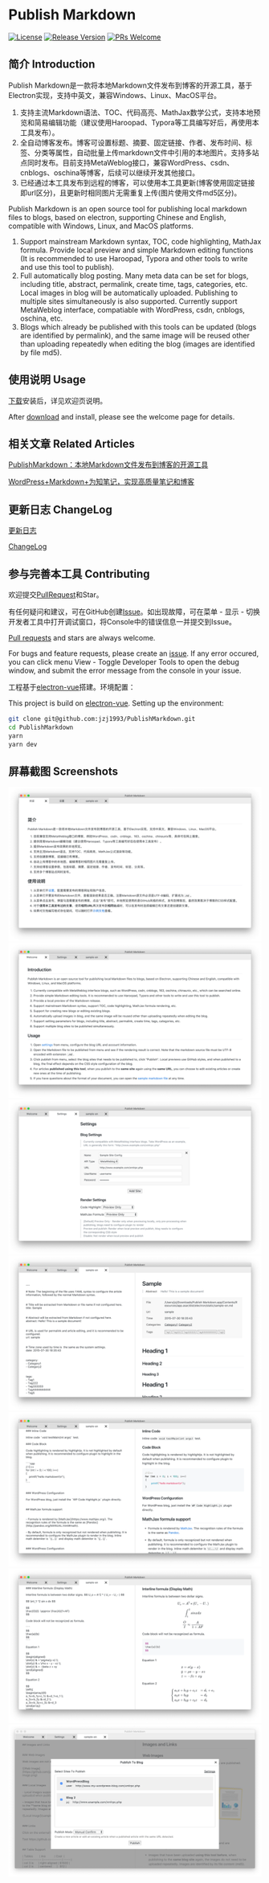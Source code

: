 # Publish Markdown

[![License](https://img.shields.io/badge/License-Apache%202.0-blue.svg)](https://raw.githubusercontent.com/meituan/WMRouter/master/LICENSE)
[![Release Version](https://img.shields.io/badge/release-0.0.3-red.svg)](https://github.com/jzj1993/PublishMarkdown/releases)
[![PRs Welcome](https://img.shields.io/badge/PRs-welcome-brightgreen.svg)](https://github.com/jzj1993/PublishMarkdown/pulls)


## 简介 Introduction

Publish Markdown是一款将本地Markdown文件发布到博客的开源工具，基于Electron实现，支持中英文，兼容Windows、Linux、MacOS平台。

1. 支持主流Markdown语法、TOC、代码高亮、MathJax数学公式，支持本地预览和简易编辑功能（建议使用Haroopad、Typora等工具编写好后，再使用本工具发布）。
1. 全自动博客发布。博客可设置标题、摘要、固定链接、作者、发布时间、标签、分类等属性，自动批量上传markdown文件中引用的本地图片。支持多站点同时发布。目前支持MetaWeblog接口，兼容WordPress、csdn、cnblogs、oschina等博客，后续可以继续开发其他接口。
1. 已经通过本工具发布到远程的博客，可以使用本工具更新(博客使用固定链接即url区分)，且更新时相同图片无需重复上传(图片使用文件md5区分)。


Publish Markdown is an open source tool for publishing local markdown files to blogs, based on electron, supporting Chinese and English, compatible with Windows, Linux, and MacOS platforms.

1. Support mainstream Markdown syntax, TOC, code highlighting, MathJax formula. Provide local preview and simple Markdown editing functions (It is recommended to use Haroopad, Typora and other tools to write and use this tool to publish).
1. Full automatically blog posting. Many meta data can be set for blogs, including title, abstract, permalink, create time, tags, categories, etc. Local images in blog will be automatically uploaded. Publishing to multiple sites simultaneously is also supported. Currently support MetaWeblog interface, compatiable with WordPress, csdn, cnblogs, oschina, etc.
1. Blogs which already be published with this tools can be updated (blogs are identified by permalink), and the same image will be reused other than uploading repeatedly when editing the blog (images are identified by file md5).


## 使用说明 Usage

[下载](https://github.com/jzj1993/PublishMarkdown/releases)安装后，详见欢迎页说明。

After [download](https://github.com/jzj1993/PublishMarkdown/releases) and install, please see the welcome page for details.


## 相关文章 Related Articles

[PublishMarkdown：本地Markdown文件发布到博客的开源工具](http://www.paincker.com/publish-markdown)

[WordPress+Markdown+为知笔记，实现高质量笔记和博客](http://www.paincker.com/wp-markdown-wiz-blog)


## 更新日志 ChangeLog

[更新日志](docs/CHANGELOG.md)

[ChangeLog](docs/CHANGELOG.md)


## 参与完善本工具 Contributing

欢迎提交[PullRequest](https://github.com/jzj1993/PublishMarkdown/pulls)和Star。

有任何疑问和建议，可在GitHub创建[Issue](https://github.com/jzj1993/PublishMarkdown/issues)。如出现故障，可在菜单 - 显示 - 切换开发者工具中打开调试窗口，将Console中的错误信息一并提交到Issue。

[Pull requests](https://github.com/jzj1993/PublishMarkdown/pulls) and stars are always welcome.

For bugs and feature requests, please create an [issue](https://github.com/jzj1993/PublishMarkdown/issues). If any error occured, you can click menu View - Toggle Developer Tools to open the debug window, and submit the error message from the console in your issue.


工程基于[electron-vue](https://github.com/SimulatedGREG/electron-vue)搭建。环境配置：

This project is build on [electron-vue](https://github.com/SimulatedGREG/electron-vue). Setting up the environment:

```bash
git clone git@github.com:jzj1993/PublishMarkdown.git
cd PublishMarkdown
yarn
yarn dev
```


## 屏幕截图 Screenshots

![](docs/screenshot-1.png)
![](docs/screenshot-2.png)
![](docs/screenshot-3.png)
![](docs/screenshot-4.png)
![](docs/screenshot-5.png)
![](docs/screenshot-6.png)
![](docs/screenshot-7.png)
